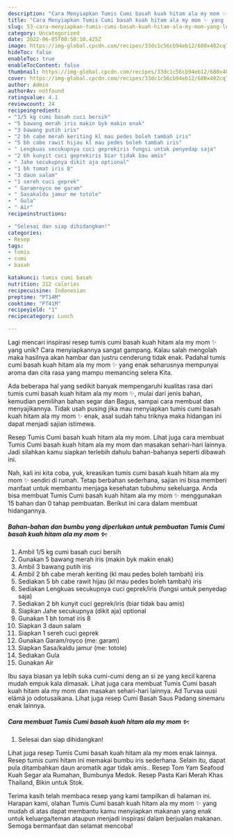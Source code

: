 ```yaml
---
description: "Cara Menyiapkan Tumis Cumi basah kuah hitam ala my mom ✨ yang Lezat"
title: "Cara Menyiapkan Tumis Cumi basah kuah hitam ala my mom ✨ yang Lezat"
slug: 53-cara-menyiapkan-tumis-cumi-basah-kuah-hitam-ala-my-mom-yang-lezat
category: Uncategorized
date: 2022-06-05T00:50:10.425Z
image: https://img-global.cpcdn.com/recipes/33dc1c56cb94eb12/680x482cq70/tumis-cumi-basah-kuah-hitam-ala-my-mom-foto-resep-utama.jpg
hideToc: false
enableToc: true
enableTocContent: false
thumbnail: https://img-global.cpcdn.com/recipes/33dc1c56cb94eb12/680x482cq70/tumis-cumi-basah-kuah-hitam-ala-my-mom-foto-resep-utama.jpg
cover: https://img-global.cpcdn.com/recipes/33dc1c56cb94eb12/680x482cq70/tumis-cumi-basah-kuah-hitam-ala-my-mom-foto-resep-utama.jpg
author: Admin
authorAv: notfound
ratingvalue: 4.1
reviewcount: 24
recipeingredient:
- "1/5 kg cumi basah cuci bersih"
- "5 bawang merah iris makin byk makin enak"
- "3 bawang putih iris"
- "2 bh cabe merah keriting kl mau pedes boleh tambah iris"
- "5 bh cabe rawit hijau kl mau pedes boleh tambah iris"
- " Lengkuas secukupnya cuci geprekiris fungsi untuk penyedap saja"
- "2 bh kunyit cuci geprekiris biar tidak bau amis"
- " Jahe secukupnya dikit aja optional"
- "1 bh tomat iris 8"
- "3 daun salam"
- "1 sereh cuci geprek"
- " Garamroyco me garam"
- " Sasakaldu jamur me totole"
- " Gula"
- " Air"
recipeinstructions:

- "Selesai dan siap dihidangkan!"
categories:
- Resep
tags:
- tumis
- cumi
- basah

katakunci: tumis cumi basah 
nutrition: 212 calories
recipecuisine: Indonesian
preptime: "PT14M"
cooktime: "PT41M"
recipeyield: "1"
recipecategory: Lunch

---
```





Lagi mencari inspirasi resep tumis cumi basah kuah hitam ala my mom ✨ yang unik? Cara menyiapkannya sangat gampang. Kalau salah mengolah maka hasilnya akan hambar dan justru cenderung tidak enak. Padahal tumis cumi basah kuah hitam ala my mom ✨ yang enak seharusnya mempunyai aroma dan cita rasa yang mampu memancing selera Kita.





Ada beberapa hal yang sedikit banyak mempengaruhi kualitas rasa dari tumis cumi basah kuah hitam ala my mom ✨, mulai dari jenis bahan, kemudian pemilihan bahan segar dan Bagus, sampai cara membuat dan menyajikannya. Tidak usah pusing jika mau menyiapkan tumis cumi basah kuah hitam ala my mom ✨ enak,      asal sudah tahu triknya maka hidangan ini dapat menjadi sajian istimewa.














Resep Tumis Cumi basah kuah hitam ala my mom. Lihat juga cara membuat Tumis Cumi basah kuah hitam ala my mom dan masakan sehari-hari lainnya. Jadi silahkan kamu siapkan terlebih dahulu bahan-bahanya seperti dibawah ini.






Nah, kali ini kita coba, yuk, kreasikan tumis cumi basah kuah hitam ala my mom ✨ sendiri di rumah. Tetap berbahan sederhana, sajian ini bisa memberi manfaat untuk membantu menjaga kesehatan tubuhmu sekeluarga. Anda bisa membuat Tumis Cumi basah kuah hitam ala my mom ✨ menggunakan 15 bahan dan 0 tahap pembuatan. Berikut ini cara dalam membuat hidangannya.

<!--inarticleads1-->

##### Bahan-bahan dan bumbu yang diperlukan untuk pembuatan Tumis Cumi basah kuah hitam ala my mom ✨:

1. Ambil 1/5 kg cumi basah cuci bersih
1. Gunakan 5 bawang merah iris (makin byk makin enak)
1. Ambil 3 bawang putih iris
1. Ambil 2 bh cabe merah keriting (kl mau pedes boleh tambah) iris
1. Sediakan 5 bh cabe rawit hijau (kl mau pedes boleh tambah) iris
1. Sediakan  Lengkuas secukupnya cuci geprek/iris (fungsi untuk penyedap saja)
1. Sediakan 2 bh kunyit cuci geprek/iris (biar tidak bau amis)
1. Siapkan  Jahe secukupnya (dikit aja) optional
1. Gunakan 1 bh tomat iris 8
1. Siapkan 3 daun salam
1. Siapkan 1 sereh cuci geprek
1. Gunakan  Garam/royco (me: garam)
1. Siapkan  Sasa/kaldu jamur (me: totole)
1. Sediakan  Gula
1. Gunakan  Air


Ibu saya biasan ya lebih suka cumi-cumi deng an si ze yang kecil karena mudah empuk kala dimasak. Lihat juga cara membuat Tumis Cumi basah kuah hitam ala my mom dan masakan sehari-hari lainnya. Ad Turvaa uusi elämä jo odotusaikana. Lihat juga resep Cumi Basah Saus Padang sinemaru enak lainnya. 

<!--inarticleads2-->

##### Cara membuat Tumis Cumi basah kuah hitam ala my mom ✨:


1. Selesai dan siap dihidangkan!

Lihat juga resep Tumis Cumi basah kuah hitam ala my mom enak lainnya. Resep tumis cumi hitam ini memakai bumbu iris sederhana. Selain itu, dapat pula ditambahkan daun aromatik agar tidak amis.. Resep Tom Yam Seafood Kuah Segar ala Rumahan, Bumbunya Medok. Resep Pasta Kari Merah Khas Thailand, Bikin untuk Stok. 

Terima kasih telah membaca resep yang kami tampilkan di halaman ini. Harapan kami, olahan Tumis Cumi basah kuah hitam ala my mom ✨ yang mudah di atas dapat membantu kamu menyiapkan makanan yang enak untuk keluarga/teman ataupun menjadi inspirasi dalam berjualan makanan. Semoga bermanfaat dan selamat mencoba!
